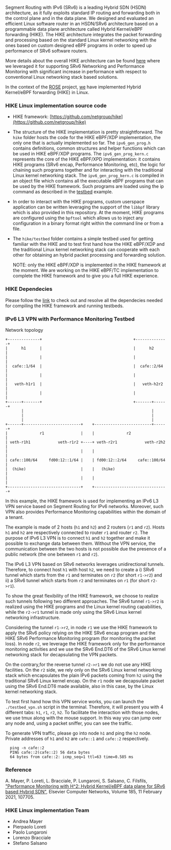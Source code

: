 Segment Routing with IPv6 (SRv6) is a leading Hybrid SDN (HSDN) architecture, as it fully exploits standard IP routing and forwarding both in the control plane and in the data plane. We designed and evaluated an efficient Linux software router in an HSDN/SRv6 architecture based on a programmable data plane architecture called HybrId Kernel/eBPF forwarding (HIKE). The HIKE architecture integrates the packet forwarding and processing based on the standard Linux kernel networking with the ones based on custom designed eBPF programs in order to speed up performance of SRv6 software routers.

More details about the overall HIKE architecture can be found [here](#reference) where we leveraged it for supporting SRv6 Networking and Performance Monitoring with significant increase in performance with respect to conventional Linux networking stack based solutions.

In the context of the [ROSE](https://netgroup.github.io/rose/) project, [we](#hike-linux-implementation-team) have 
implemented Hybrid Kernel/eBPF forwarding (HIKE) in Linux.

### HIKE Linux implementation source code

- HIKE framework: [https://github.com/netgroup/hike](https://github.com/netgroup/hike)

- The structure of the HIKE implementation is pretty straightforward. The `hike` folder hosts the code for the HIKE eBPF/XDP implementation, the only one that is actually implemented so far. The `ipv6_gen_prog.h` contains definitions, common structures and helper functions which can be used in HIKE eBPF/XDP programs. The `ipv6_gen_prog_kern.c` represents the core of the HIKE eBPF/XPD implementation: it contains HIKE programs (SRv6 encap, Performance Monitoring, etc), the logic for chaining such programs together and for interacting with the traditional Linux kernel networking stack.
The `ipv6_gen_prog_kern.c` is compiled in an object file which contains all the executable eBPF programs that can be used by the HIKE framework. Such programs are loaded using the ip command as described in the [testbed](#ipv6-l3-vpn-with-performance-monitoring-testbed) example.

- In order to interact with the HIKE programs, custom userspace application can be written leveraging the support of the `libbpf` library which is also provided in this repository. At the moment, HIKE programs are configured using the `bpftool` which allows us to inject any configuration in a binary format right within the command line or from a file.

- The `hike/testbed` folder contains a simple testbed used for getting familiar with the HIKE and to test first hand how the HIKE eBPF/XDP and the traditional Linux kernel networking stack can cooperate with each other for obtaining an hybrid packet processing and forwarding solution.

  NOTE: only the HIKE eBPF/XDP is implemented in the HIKE framework at the moment. We are working on the HIKE eBPF/TC implementation to complete the HIKE framework and to give you a full HIKE experience.

### HIKE Dependecies
Please follow the [link](https://github.com/netgroup/hike/blob/master/docs/setup_dependencies.org) to check out and resolve all the dependecies needed for compiling the HIKE framework and running testbeds.

### IPv6 L3 VPN with Performance Monitoring Testbed

Network topology
```text
+--------------+                                        +--------------+
|      h1      |                                        |      h2      |
|              |                                        |              |
|  cafe::1/64  |                                        |  cafe::2/64  |
|              |                                        |              |
|   veth-h1r1  |                                        |   veth-h2r2  |
|              |                                        |              |
+------+-------+                                        +-------+------+
       |                                                        |
       |                                                        |
       |                                                        |
+------+-------------------------+    +-------------------------+------+
|              r1                |    |              r2                |
| veth-r1h1            veth-r1r2 +----+ veth-r2r1            veth-r2h2 |
|                                |    |                                |
| cafe::100/64     fd00:12::1/64 |    | fd00:12::2/64     cafe::100/64 |
|  (hike)                        |    |   (hike)                       |
|                                |    |                                |
+--------------------------------+    +--------------------------------+
```

In this example, the HIKE framework is used for implementing an IPv6 L3 VPN service based on Segment Routing for IPv6 networks. Moreover, such VPN also provides Performance Monitoring capabilities within the domain of a tenant.

The example is made of 2 hosts (`h1` and `h2`) and 2 routers (`r1` and `r2`). Hosts `h1` and `h2` are respectively connected to router `r1` and router `r2`. The purpose of IPv6 L3 VPN is to connect `h1` and `h2` together and make it possible to exchange data between them. Without the VPN service, the communication between the two hosts is not possible due the presence of a public network (the one between `r1` and `r2`).

The IPv6 L3 VPN based on SRv6 networks leverages unidirectional tunnels. Therefore, to connect host `h1` with host `h2`, we need to create a i) SRv6 tunnel which starts from the `r1` and terminates on `r2` (for short `r1->r2`) and ii) a SRv6 tunnel which starts from `r2` and terminates on `r1` (for short `r2->r1`).  

To show the great flexibility of the HIKE framework, we choose to realize such tunnels following two different approaches. The SRv6 tunnel `r1->r2` is realized using the HIKE programs and the Linux kernel routing capabilities, while the `r2->r1` tunnel is made only using the SRv6 Linux kernel networking infrastructure.

Considering the tunnel `r1->r2`, in node `r1` we use the HIKE framework to apply the SRv6 policy relying on the HIKE SRv6 encap program and the HIKE SRv6 Performance Monitoring program (for monitoring the packet loss).
In node `r2`, we leverage the HIKE framework only for the performance monitoring activities and we use the SRv6 End.DT6 of the SRv6 Linux kernel networking stack for decapsulating the VPN packets.

On the contrary,for the reverse tunnel `r2->r1` we do not use any HIKE facilities. On the `r2` side, we rely only on the SRv6 Linux kernel networking stack which encapsulates the plain IPv6 packets coming from `h2` using the traditional SRv6 Linux kernel encap. On the `r1` node we decapsulate packet using the SRv6 End.DT6 made available, also in this case, by the Linux kernel networking stack.

To test first hand how this VPN service works, you can launch the `./testbed_vpn.sh` script in the terminal. Therefore, it will present you with 4 different tabs: `h1`, `r1`, `r2`, `h2`. To facilitate the interaction with those nodes, we use tmux along with the mouse support. In this way you can jump over any node and, using a packet sniffer, you can see the traffic.

To generate VPN traffic, please go into node `h1` and ping the `h2` node. Private addresses of `h1` and `h2` are `cafe::1` and `cafe::2` respectively.

```text
  ping -n cafe::2
  PING cafe::2(cafe::2) 56 data bytes
  64 bytes from cafe::2: icmp_seq=1 ttl=63 time=0.585 ms
```

### Reference

A. Mayer, P. Loreti, L. Bracciale, P. Lungaroni, S. Salsano, C. Filsfils,
["Performance Monitoring with H^2: Hybrid Kernel/eBPF data plane for SRv6 based Hybrid SDN"](https://www.sciencedirect.com/science/article/abs/pii/S1389128620313037),
Elsevier Computer Networks, Volume 185, 11 February 2021, 107705. 

### HIKE Linux implementation Team

- Andrea Mayer
- Pierpaolo Loreti
- Paolo Lungaroni
- Lorenzo Bracciale
- Stefano Salsano
